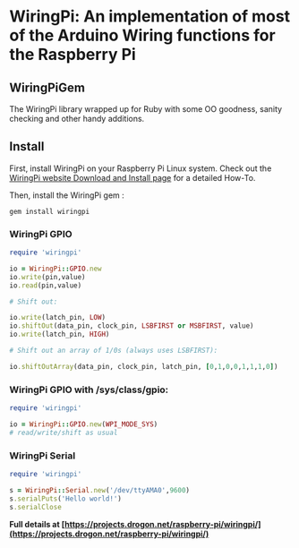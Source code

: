 # WiringPi: An implementation of most of the Arduino Wiring functions for the Raspberry Pi

## WiringPiGem
The WiringPi library wrapped up for Ruby with some OO goodness, sanity checking and other handy additions.

## Install
First, install WiringPi on your Raspberry Pi Linux system. Check out the [WiringPi website Download and Install page](http://wiringpi.com/download-and-install/) for a detailed How-To.

Then, install the WiringPi gem : 
```
gem install wiringpi
```

### WiringPi GPIO

```ruby
require 'wiringpi'

io = WiringPi::GPIO.new
io.write(pin,value)
io.read(pin,value)

# Shift out:

io.write(latch_pin, LOW)
io.shiftOut(data_pin, clock_pin, LSBFIRST or MSBFIRST, value)
io.write(latch_pin, HIGH)

# Shift out an array of 1/0s (always uses LSBFIRST):

io.shiftOutArray(data_pin, clock_pin, latch_pin, [0,1,0,0,1,1,1,0])
```

### WiringPi GPIO with /sys/class/gpio:

```ruby
require 'wiringpi'

io = WiringPi::GPIO.new(WPI_MODE_SYS)
# read/write/shift as usual
```

### WiringPi Serial

```ruby
require 'wiringpi'

s = WiringPi::Serial.new('/dev/ttyAMA0',9600)
s.serialPuts('Hello world!')
s.serialClose
```

**Full details at [https://projects.drogon.net/raspberry-pi/wiringpi/](https://projects.drogon.net/raspberry-pi/wiringpi/)**